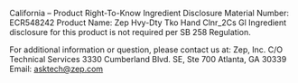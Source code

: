  
 
 
California – Product Right-To-Know Ingredient Disclosure 
Material Number: ECR548242 
Product Name: Zep Hvy-Dty Tko Hand Clnr_2Cs Gl 
Ingredient disclosure for this product is not required per SB 258 Regulation. 
 
For additional information or question, please contact us at: 
Zep, Inc. 
C/O Technical Services 
3330 Cumberland Blvd. SE, Ste 700 
Atlanta, GA 30339 
Email: asktech@zep.com 
 
 
 
 
